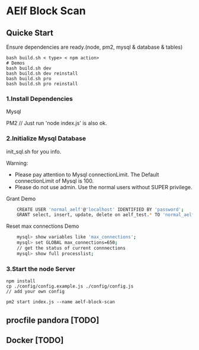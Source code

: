 # AElf Block Scan

## Quicke Start

Ensure dependencies are ready.(node, pm2, mysql & database & tables)

```shell
bash build.sh < type> < npm action>
# Demos
bash build.sh dev
bash build.sh dev reinstall
bash build.sh pro
bash build.sh pro reinstall
```

### 1.Install Dependencies

Mysql

PM2 // Just run 'node index.js' is also ok.

### 2.Initialize Mysql Database

init_sql.sh for you info.

Warning: 

- Please pay attention to Mysql connectionLimit. The Default connectionLimit of Mysql is 100.
- Please do not use admin. Use the normal users without SUPER privilege.

Grant Demo
```bash
    CREATE USER 'normal_aelf'@'localhost' IDENTIFIED BY 'password';
    GRANT select, insert, update, delete on aelf_test.* TO 'normal_aelf'@'localhost';
```

Reset max connections Demo
```bash
    mysql> show variables like 'max_connections';
    mysql> set GLOBAL max_connections=650;
    // get the status of current connnections
    mysql> show full processlist;
```

### 3.Start the node Server

```shell
npm install
cp ./config/config.example.js ./config/config.js 
// add your own config

pm2 start index.js --name aelf-block-scan
```

## procfile pandora [TODO]

## Docker [TODO]